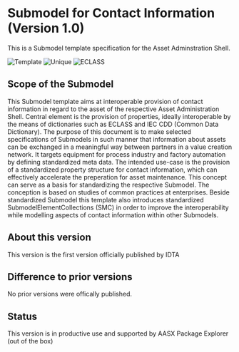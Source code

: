 # Submodel for Contact Information (Version 1.0) 

This is a Submodel template specification for the Asset Adminstration Shell.

![Template](https://img.shields.io/static/v1?style=plastic&label=SMT&message=Template&color=green)
![Unique](https://img.shields.io/static/v1?style=plastic&label=SMT&message=Unique&color=b5179e)
![ECLASS](https://img.shields.io/static/v1?style=plastic&label=SMT&message=ECLASS&color=000055)

## Scope of the Submodel 

This Submodel template aims at interoperable provision of contact information in regard to the asset of the respective Asset Administration Shell. Central element is the provision of properties, ideally interoperable by the means of dictionaries such as ECLASS and IEC CDD (Common Data Dictionary).
The purpose of this document is to make selected specifications of Submodels in such manner that information about assets can be exchanged in a meaningful way between partners in a value creation network. It targets equipment for process industry and factory automation by defining standardized meta data.
The intended use-case is the provision of a standardized property structure for contact information, which can effectively accelerate the preperation for asset maintenance.
This concept can serve as a basis for standardizing the respective Submodel. The conception is based on studies of common practices at enterprises.
Beside standardized Submodel this template also introduces standardized SubmodelElementCollections (SMC) in order to improve the interoperability while modelling aspects of contact information within other Submodels. 

## About this version

This version is the first version officially published by IDTA


## Difference to prior versions

No prior versions were offically published.

## Status

This version is in productive use and supported by AASX Package Explorer (out of the box)
